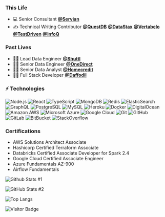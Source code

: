 ### This Life

* 💻 Senior Consultant **[@Servian](https://servian.com/)**
* ✍️ Technical Writing Contributor **[@QuestDB](https://questdb.io/)**  **[@DataStax](https:://datastax.com/)**  **[@Vertabelo](https://vertabelo.com/)** **[@TestDriven](https://testdriven.io)**  **[@InfoQ](https://infoq.com/)** 

### Past Lives

* 🐱‍🚀 Lead Data Engineer **[@Shuttl](https://shuttl.com)**
* 🐱‍👤 Senior Data Engineer **[@OneDirect](https://onedirect.in)**
* 🐱‍👓 Senior Data Analyst **[@Homecredit](https://homecredit.co.in)**
* 🐱‍💻 Full Stack Developer **[@Daffodil](https://daffodilsw.com)**

### ⚡ Technologies

![Node.js](https://img.shields.io/badge/-Nodejs-3c873a?style=flat-square&logo=Node.js&labelColor=white) ![React](https://img.shields.io/badge/-React-61DBFB?style=flat-square&logo=react&labelColor=white) ![TypeScript](https://img.shields.io/badge/-TypeScript-007acc?style=flat-square&logo=typescript&labelColor=white) ![MongoDB](https://img.shields.io/badge/-MongoDB-4DB33D?style=flat-square&logo=mongodb&labelColor=white) ![Redis](https://img.shields.io/badge/-Redis-D82C20?style=flat-square&logo=Redis&labelColor=white) ![ElasticSearch](https://img.shields.io/badge/-ElasticSearch-5da4dc?style=flat-square&logo=elasticsearch&labelColor=40769e) ![GraphQL](https://img.shields.io/badge/-GraphQL-e535ab?style=flat-square&logo=graphql&labelColor=ee7aa4) ![PostgreSQL](https://img.shields.io/badge/-PostgreSQL-0064a5?style=flat-square&logo=postgresql&labelColor=white) ![MySQL](https://img.shields.io/badge/-MySQL-00758F?style=flat-square&logo=mysql&labelColor=F29111) ![Heroku](https://img.shields.io/badge/-Heroku-430098?style=flat-square&logo=heroku&labelColo) ![Docker](https://img.shields.io/badge/-Docker-0db7ed?style=flat-square&logo=docker&labelColor=white) ![DigitalOcean](https://img.shields.io/badge/-Digital%20Ocean-0080FF?style=flat-square&logo=digitalocean&labelColor=white) ![Amazon AWS](https://img.shields.io/badge/Amazon%20AWS-ff9900?style=flat-square&logo=amazon-aws&labelColor=000000) ![Microsoft Azure](https://img.shields.io/badge/Microsoft%20Azure-008AD7?style=flat-square&logo=microsoft-azure) ![Google Cloud](https://img.shields.io/badge/Google%20Cloud-4285F4?style=flat-square&logo=google-cloud&labelColor=white) ![Git](https://img.shields.io/badge/-Git-F1502F?style=flat-square&logo=git&labelColor=white) ![GitHub](https://img.shields.io/badge/-GitHub-171515?style=flat-square&logo=github) ![GitLab](https://img.shields.io/badge/-GitLab-e24329?style=flat-square&logo=gitlab&labelColor=white) ![BitBucket](https://img.shields.io/badge/-BitBucket-253858?style=flat-square&logo=bitbucket) ![StackOverflow](https://img.shields.io/badge/Stack_Overflow-FE7A16?style=flat-square&logo=stack-overflow&logoColor=white)

### Certifications

* AWS Solutions Architect Associate
* Hashicorp Certified Terraform Associate
* Databricks Certified Associate Developer for Spark 2.4
* Google Cloud Certified Associate Engineer
* Azure Fundamentals AZ-900
* Airflow Fundamentals

![Github Stats #1](https://github-readme-stats.vercel.app/api?username=kovid-r&count_private=true&show_icons=true&include_all_commits=true&layout=compact)

![GitHub Stats #2](https://github-readme-streak-stats.herokuapp.com/?user=kovid-r&layout=compact) 

![Top Langs](https://github-readme-stats.vercel.app/api/top-langs/?username=kovid-r&layout=compact)

![Visitor Badge](https://visitor-badge.laobi.icu/badge?page_id=kovid-r.kovid-r)
